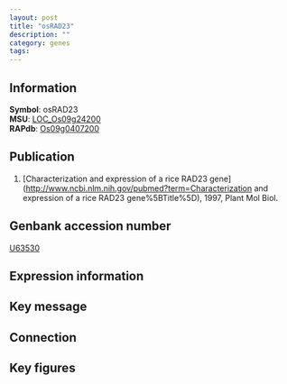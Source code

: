 ```yaml
---
layout: post
title: "osRAD23"
description: ""
category: genes
tags: 
---
```


## Information
__Symbol__: osRAD23  
__MSU__: [LOC_Os09g24200](http://rice.plantbiology.msu.edu/cgi-bin/ORF_infopage.cgi?orf=LOC_Os09g24200)  
__RAPdb__: [Os09g0407200](http://rapdb.dna.affrc.go.jp/viewer/gbrowse_details/irgsp1?name=Os09g0407200)  

## Publication
1. [Characterization and expression of a rice RAD23 gene](http://www.ncbi.nlm.nih.gov/pubmed?term=Characterization and expression of a rice RAD23 gene%5BTitle%5D), 1997, Plant Mol Biol.

## Genbank accession number
[U63530](http://www.ncbi.nlm.nih.gov/nuccore/U63530)  

## Expression information

## Key message

## Connection

## Key figures


